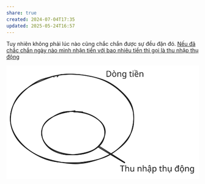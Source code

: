```yaml
---
share: true
created: 2024-07-04T17:35
updated: 2025-05-24T16:57
---
```

Tuy nhiên không phải lúc nào cũng chắc chắn được sự đều đặn đó. [Nếu đã chắc chắn ngày nào mình nhận tiền với bao nhiêu tiền thì gọi là thu nhập thụ động](./Thu%20nh%E1%BA%ADp%20th%E1%BB%A5%20%C4%91%E1%BB%99ng%20c%C3%B3%20h%C3%A0m%20%C3%BD%20%C4%91%C3%A3%20bi%E1%BA%BFt%20ch%E1%BA%AFc%20ch%E1%BA%AFn%20ng%C3%A0y%20n%C3%A0o%20m%C3%ACnh%20nh%E1%BA%ADn%20ti%E1%BB%81n%20v%E1%BB%9Bi%20bao%20nhi%C3%AAu%20ti%E1%BB%81n.%20D%C3%B2ng%20ti%E1%BB%81n%20th%C3%AC%20kh%C3%B4ng.md)

![Dòng tiền, thu nhập thụ động.excalidraw](../../../assets/attachments/D%C3%B2ng%20ti%E1%BB%81n,%20thu%20nh%E1%BA%ADp%20th%E1%BB%A5%20%C4%91%E1%BB%99ng.svg)